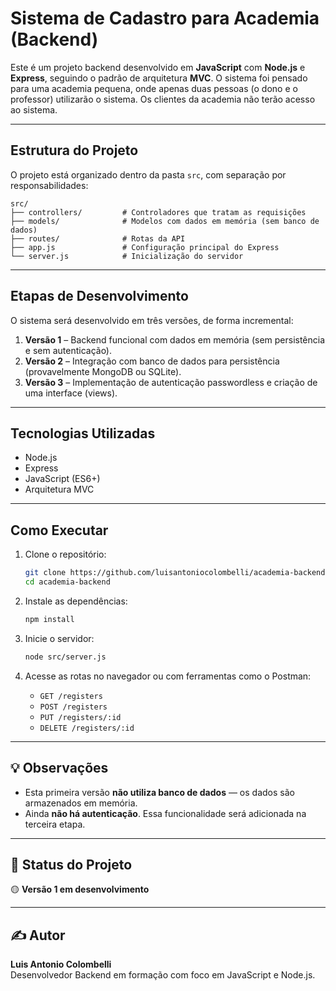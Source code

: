 
# Sistema de Cadastro para Academia (Backend)

Este é um projeto backend desenvolvido em **JavaScript** com **Node.js** e **Express**, seguindo o padrão de arquitetura **MVC**. O sistema foi pensado para uma academia pequena, onde apenas duas pessoas (o dono e o professor) utilizarão o sistema. Os clientes da academia não terão acesso ao sistema.

---

## Estrutura do Projeto

O projeto está organizado dentro da pasta `src`, com separação por responsabilidades:

```
src/
├── controllers/         # Controladores que tratam as requisições
├── models/              # Modelos com dados em memória (sem banco de dados)
├── routes/              # Rotas da API
├── app.js               # Configuração principal do Express
└── server.js            # Inicialização do servidor
```

---

## Etapas de Desenvolvimento

O sistema será desenvolvido em três versões, de forma incremental:

1. **Versão 1** – Backend funcional com dados em memória (sem persistência e sem autenticação).
2. **Versão 2** – Integração com banco de dados para persistência (provavelmente MongoDB ou SQLite).
3. **Versão 3** – Implementação de autenticação passwordless e criação de uma interface (views).

---

## Tecnologias Utilizadas

- Node.js
- Express
- JavaScript (ES6+)
- Arquitetura MVC

---

## Como Executar

1. Clone o repositório:
   ```bash
   git clone https://github.com/luisantoniocolombelli/academia-backend.git
   cd academia-backend
   ```

2. Instale as dependências:
   ```bash
   npm install
   ```

3. Inicie o servidor:
   ```bash
   node src/server.js
   ```

4. Acesse as rotas no navegador ou com ferramentas como o Postman:
   - `GET /registers`
   - `POST /registers`
   - `PUT /registers/:id`
   - `DELETE /registers/:id`

---

## 💡 Observações

- Esta primeira versão **não utiliza banco de dados** — os dados são armazenados em memória.
- Ainda **não há autenticação**. Essa funcionalidade será adicionada na terceira etapa.

---

## 📁 Status do Projeto

🟡 **Versão 1 em desenvolvimento**

---

## ✍️ Autor

**Luis Antonio Colombelli**  
Desenvolvedor Backend em formação com foco em JavaScript e Node.js.
